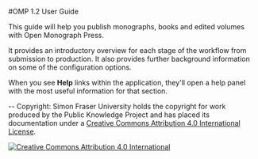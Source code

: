 #OMP 1.2 User Guide

This guide will help you publish monographs, books and edited volumes with Open Monograph Press.

It provides an introductory overview for each stage of the workflow from submission to production. It also provides further background information on some of the configuration options.

When you see **Help** links within the application, they'll open a help panel with the most useful information for that section.

--
Copyright: Simon Fraser University holds the copyright for work produced by the Public Knowledge Project and has placed its documentation under a [Creative Commons Attribution 4.0 International License](http://creativecommons.org/licenses/by/4.0/).

[![](https://i.creativecommons.org/l/by/4.0/88x31.png "Creative Commons Attribution 4.0 International")](http://creativecommons.org/licenses/by/4.0/)



